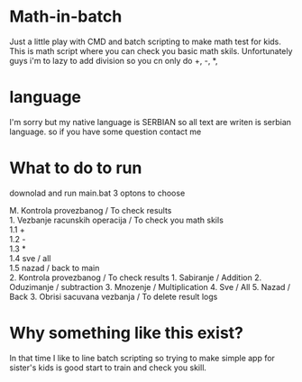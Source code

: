 # Math-in-batch
  Just a little play with CMD and batch scripting to make math test for kids.
  This is math script where you can check you basic math skils. 
  Unfortunately guys i'm to lazy to add division so you cn only do +, -, *,

# language
  I'm sorry but my native language is SERBIAN so all text are writen is serbian
  language. so if you have some question contact me

# What to do to run
  downolad and run main.bat
  3 optons to choose
  
  M. Kontrola provezbanog / To check results  
    1. Vezbanje racunskih operacija / To check you math skils  
      1.1 +   
      1.2 -  
      1.3 *  
      1.4 sve / all  
      1.5 nazad / back to main  
    2. Kontrola provezbanog / To check results
      1. Sabiranje / Addition
      2. Oduzimanje / subtraction
      3. Mnozenje / Multiplication
      4. Sve / All
      5. Nazad / Back
    3. Obrisi sacuvana vezbanja / To delete result logs 
    
# Why something like this exist?
  In that time I like to line batch scripting so 
  trying to make simple app for sister's kids is 
  good start to train and check you skill.
